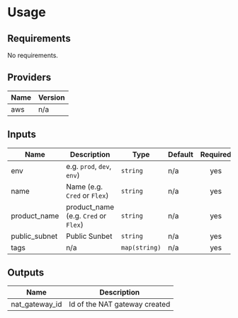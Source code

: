 # Usage
<!--- BEGIN_TF_DOCS --->

## Requirements

No requirements.

## Providers

| Name | Version |
|------|---------|
| aws | n/a |

## Inputs

| Name | Description | Type | Default | Required |
|------|-------------|------|---------|:--------:|
| env | e.g. `prod`, `dev`, `env`) | `string` | n/a | yes |
| name | Name  (e.g. `Cred` or `Flex`) | `string` | n/a | yes |
| product\_name | product\_name (e.g. `Cred` or `Flex`) | `string` | n/a | yes |
| public\_subnet | Public Sunbet | `string` | n/a | yes |
| tags | n/a | `map(string)` | n/a | yes |

## Outputs

| Name | Description |
|------|-------------|
| nat\_gateway\_id | Id of the NAT gateway created |

<!--- END_TF_DOCS --->
